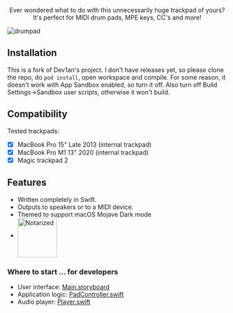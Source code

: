 <p align=center>Ever wondered what to do with this unnecessarily huge trackpad of yours? It's perfect for MIDI drum pads, MPE keys, CC's and more!</p>

![drumpad](Art/drumpad.gif)

## Installation
This is a fork of Dev1an's project. I don't have releases yet, so please clone the repo, do `pod install`, open workspace and compile. For some reason, it doesn't work with App Sandbox enabled, so turn it off. Also turn off Build Settings->Sandbox user scripts, otherwise it won't build.

## Compatibility

Tested trackpads:
- [x] MacBook Pro 15" Late 2013 (internal trackpad)
- [x] MacBook Pro M1 13" 2020 (internal trackpad)
- [x] Magic trackpad 2

## Features
- Written completely in Swift.
- Outputs to speakers or to a MIDI device. 
- Themed to support macOS Mojave Dark mode
- <a href="https://developer.apple.com/developer-id/"><img alt="Notarized" align=middle src="Art/Notarized.jpg" width=90></a>

### Where to start ... for developers
- User interface: [Main.storyboard](Magic%20Drumpad/Base.lproj/Main.storyboard)
- Application logic: [PadController.swift](Magic%20Drumpad/PadController.swift)
- Audio player: [Player.swift](Magic%20Drumpad/Player.swift)
